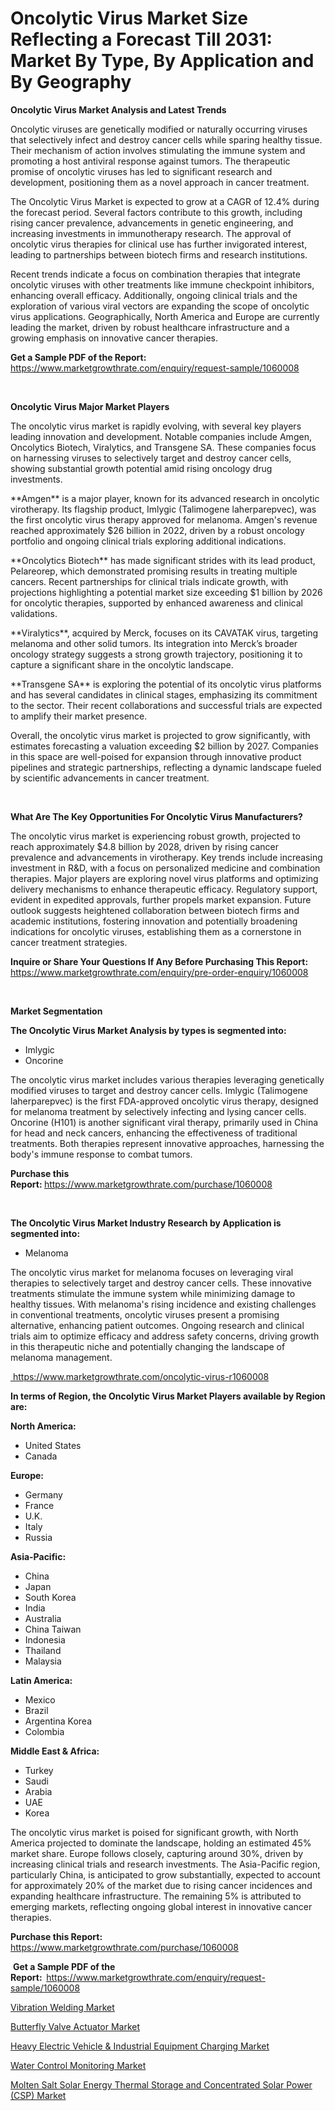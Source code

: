 <p><h1>Oncolytic Virus Market Size Reflecting a Forecast Till 2031: Market By Type, By Application and By Geography</h1></p><p><strong>Oncolytic Virus Market Analysis and Latest Trends</strong></p>
<p><p>Oncolytic viruses are genetically modified or naturally occurring viruses that selectively infect and destroy cancer cells while sparing healthy tissue. Their mechanism of action involves stimulating the immune system and promoting a host antiviral response against tumors. The therapeutic promise of oncolytic viruses has led to significant research and development, positioning them as a novel approach in cancer treatment.</p><p>The Oncolytic Virus Market is expected to grow at a CAGR of 12.4% during the forecast period. Several factors contribute to this growth, including rising cancer prevalence, advancements in genetic engineering, and increasing investments in immunotherapy research. The approval of oncolytic virus therapies for clinical use has further invigorated interest, leading to partnerships between biotech firms and research institutions. </p><p>Recent trends indicate a focus on combination therapies that integrate oncolytic viruses with other treatments like immune checkpoint inhibitors, enhancing overall efficacy. Additionally, ongoing clinical trials and the exploration of various viral vectors are expanding the scope of oncolytic virus applications. Geographically, North America and Europe are currently leading the market, driven by robust healthcare infrastructure and a growing emphasis on innovative cancer therapies.</p></p>
<p><strong>Get a Sample PDF of the Report:&nbsp;</strong> <a href="https://www.marketgrowthrate.com/enquiry/request-sample/1060008">https://www.marketgrowthrate.com/enquiry/request-sample/1060008</a></p>
<p>&nbsp;</p>
<p><strong>Oncolytic Virus Major Market Players</strong></p>
<p><p>The oncolytic virus market is rapidly evolving, with several key players leading innovation and development. Notable companies include Amgen, Oncolytics Biotech, Viralytics, and Transgene SA. These companies focus on harnessing viruses to selectively target and destroy cancer cells, showing substantial growth potential amid rising oncology drug investments.</p><p>**Amgen** is a major player, known for its advanced research in oncolytic virotherapy. Its flagship product, Imlygic (Talimogene laherparepvec), was the first oncolytic virus therapy approved for melanoma. Amgen's revenue reached approximately $26 billion in 2022, driven by a robust oncology portfolio and ongoing clinical trials exploring additional indications.</p><p>**Oncolytics Biotech** has made significant strides with its lead product, Pelareorep, which demonstrated promising results in treating multiple cancers. Recent partnerships for clinical trials indicate growth, with projections highlighting a potential market size exceeding $1 billion by 2026 for oncolytic therapies, supported by enhanced awareness and clinical validations.</p><p>**Viralytics**, acquired by Merck, focuses on its CAVATAK virus, targeting melanoma and other solid tumors. Its integration into Merck’s broader oncology strategy suggests a strong growth trajectory, positioning it to capture a significant share in the oncolytic landscape.</p><p>**Transgene SA** is exploring the potential of its oncolytic virus platforms and has several candidates in clinical stages, emphasizing its commitment to the sector. Their recent collaborations and successful trials are expected to amplify their market presence.</p><p>Overall, the oncolytic virus market is projected to grow significantly, with estimates forecasting a valuation exceeding $2 billion by 2027. Companies in this space are well-poised for expansion through innovative product pipelines and strategic partnerships, reflecting a dynamic landscape fueled by scientific advancements in cancer treatment.</p></p>
<p>&nbsp;</p>
<p><strong>What Are The Key Opportunities For Oncolytic Virus Manufacturers?</strong></p>
<p><p>The oncolytic virus market is experiencing robust growth, projected to reach approximately $4.8 billion by 2028, driven by rising cancer prevalence and advancements in virotherapy. Key trends include increasing investment in R&D, with a focus on personalized medicine and combination therapies. Major players are exploring novel virus platforms and optimizing delivery mechanisms to enhance therapeutic efficacy. Regulatory support, evident in expedited approvals, further propels market expansion. Future outlook suggests heightened collaboration between biotech firms and academic institutions, fostering innovation and potentially broadening indications for oncolytic viruses, establishing them as a cornerstone in cancer treatment strategies.</p></p>
<p><strong>Inquire or Share Your Questions If Any Before Purchasing This Report:</strong> <a href="https://www.marketgrowthrate.com/enquiry/pre-order-enquiry/1060008">https://www.marketgrowthrate.com/enquiry/pre-order-enquiry/1060008</a></p>
<p>&nbsp;</p>
<p><strong>Market Segmentation</strong></p>
<p><strong>The Oncolytic Virus Market Analysis by types is segmented into:</strong></p>
<p><ul><li>Imlygic</li><li>Oncorine</li></ul></p>
<p><p>The oncolytic virus market includes various therapies leveraging genetically modified viruses to target and destroy cancer cells. Imlygic (Talimogene laherparepvec) is the first FDA-approved oncolytic virus therapy, designed for melanoma treatment by selectively infecting and lysing cancer cells. Oncorine (H101) is another significant viral therapy, primarily used in China for head and neck cancers, enhancing the effectiveness of traditional treatments. Both therapies represent innovative approaches, harnessing the body's immune response to combat tumors.</p></p>
<p><strong>Purchase this Report:&nbsp;</strong><a href="https://www.marketgrowthrate.com/purchase/1060008">https://www.marketgrowthrate.com/purchase/1060008</a></p>
<p>&nbsp;</p>
<p><strong>The Oncolytic Virus Market Industry Research by Application is segmented into:</strong></p>
<p><ul><li>Melanoma</li></ul></p>
<p><p>The oncolytic virus market for melanoma focuses on leveraging viral therapies to selectively target and destroy cancer cells. These innovative treatments stimulate the immune system while minimizing damage to healthy tissues. With melanoma's rising incidence and existing challenges in conventional treatments, oncolytic viruses present a promising alternative, enhancing patient outcomes. Ongoing research and clinical trials aim to optimize efficacy and address safety concerns, driving growth in this therapeutic niche and potentially changing the landscape of melanoma management.</p></p>
<p><a href="https://www.marketgrowthrate.com/oncolytic-virus-r1060008">&nbsp;https://www.marketgrowthrate.com/oncolytic-virus-r1060008</a></p>
<p><strong>In terms of Region, the Oncolytic Virus Market Players available by Region are:</strong></p>
<p>
    <p> <strong> North America: </strong>
        <ul>
            <li>United States</li>
            <li>Canada</li>
        </ul>
        </p> 
    <p> <strong> Europe: </strong>
        <ul>
            <li>Germany</li>
            <li>France</li>
            <li>U.K.</li>
            <li>Italy</li>
            <li>Russia</li>
        </ul>
        </p> 
    <p> <strong> Asia-Pacific: </strong>
        <ul>
            <li>China</li>
            <li>Japan</li>
            <li>South Korea</li>
            <li>India</li>
            <li>Australia</li>
            <li>China Taiwan</li>
            <li>Indonesia</li>
            <li>Thailand</li>
            <li>Malaysia</li>
        </ul>
        </p> 
    <p> <strong> Latin America: </strong>
        <ul>
            <li>Mexico</li>
            <li>Brazil</li>
            <li>Argentina Korea</li>
            <li>Colombia</li>
        </ul>
        </p> 
    <p> <strong> Middle East & Africa: </strong>
        <ul>
            <li>Turkey</li>
            <li>Saudi</li>
            <li>Arabia</li>
            <li>UAE</li>
            <li>Korea</li>
        </ul>
    </p>
    </p>
<p><p>The oncolytic virus market is poised for significant growth, with North America projected to dominate the landscape, holding an estimated 45% market share. Europe follows closely, capturing around 30%, driven by increasing clinical trials and research investments. The Asia-Pacific region, particularly China, is anticipated to grow substantially, expected to account for approximately 20% of the market due to rising cancer incidences and expanding healthcare infrastructure. The remaining 5% is attributed to emerging markets, reflecting ongoing global interest in innovative cancer therapies.</p></p>
<p><strong>Purchase this Report: </strong><a href="https://www.marketgrowthrate.com/purchase/1060008">https://www.marketgrowthrate.com/purchase/1060008</a></p>
<p>&nbsp;<strong>Get a Sample PDF of the Report:&nbsp;&nbsp;</strong><a href="https://www.marketgrowthrate.com/enquiry/request-sample/1060008">https://www.marketgrowthrate.com/enquiry/request-sample/1060008</a></p>
<p><strong></strong></p>
<p><p><a href="https://www.linkedin.com/pulse/vibration-welding-market-global-regional-analysis-focus-vmmif">Vibration Welding Market</a></p><p><a href="https://issuu.com/reportprime-2/docs/butterfly-valve-actuator-market-siz_4f6d5864fd9a20">Butterfly Valve Actuator Market</a></p><p><a href="https://medium.com/@iansanftyord09878/what-factors-will-influence-the-heavy-electric-vehicle-industrial-equipment-charging-market-in-bbe023fdfdf4?postPublishedType=repub">Heavy Electric Vehicle & Industrial Equipment Charging Market</a></p><p><a href="https://medium.com/@iansanftyord09878/water-control-monitoring-market-trends-and-strategic-market-insights-2024-2031-738a494360b3?postPublishedType=repub">Water Control Monitoring Market</a></p><p><a href="https://github.com/angelajermaine/Market-Research-Report-List-5/blob/main/molten-salt-solar-energy-thermal-storage-and-concentrated-solar-power-csp-market.md">Molten Salt Solar Energy Thermal Storage and Concentrated Solar Power (CSP) Market</a></p></p>